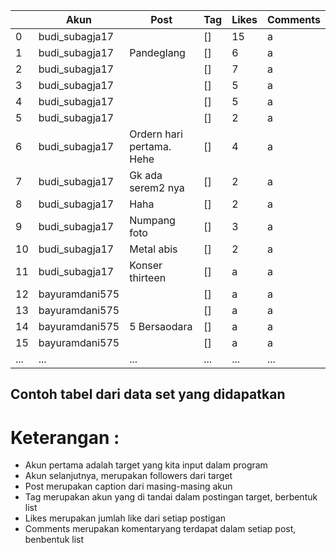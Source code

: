 |    | Akun      | Post | Tag | Likes | Comments |
| -- | -- | -- | -- | -- | -- |
| 0  | budi_subagja17 | | [] | 15 | a        |
| 1  | budi_subagja17 | Pandeglang | [] | 6 | a        |
| 2  | budi_subagja17 | | [] | 7 | a        |
| 3  | budi_subagja17 | | [] | 5 | a        |
| 4  | budi_subagja17 | | [] | 5 | a        |
| 5  | budi_subagja17 | | [] | 2 | a        |
| 6  | budi_subagja17 | Ordern hari pertama. Hehe | [] | 4 | a        |
| 7  | budi_subagja17 | Gk ada serem2 nya | [] | 2 | a        |
| 8  | budi_subagja17 | Haha | []| 2 | a        |
| 9  | budi_subagja17 | Numpang foto | [] | 3 | a        |
| 10 | budi_subagja17 | Metal abis | [] | 2 | a        |
| 11 | budi_subagja17 | Konser thirteen | [] | a     | a        |
| 12 | bayuramdani575 | | [] | a     | a        |
| 13 | bayuramdani575 | | [] | a     | a        |
| 14 | bayuramdani575 | 5 Bersaodara | [] | a     | a        |
| 15 | bayuramdani575 | | [] | a     | a        |
| ... | ... | ... | ... | ... | ... |


## Contoh tabel dari data set yang didapatkan

# Keterangan :
- Akun pertama adalah target yang kita input dalam program
- Akun selanjutnya, merupakan followers dari target
- Post merupakan caption dari masing-masing akun
- Tag merupakan akun yang di tandai dalam postingan target, berbentuk list
- Likes merupakan jumlah like dari setiap postigan
- Comments merupakan komentaryang terdapat dalam setiap post, benbentuk list
